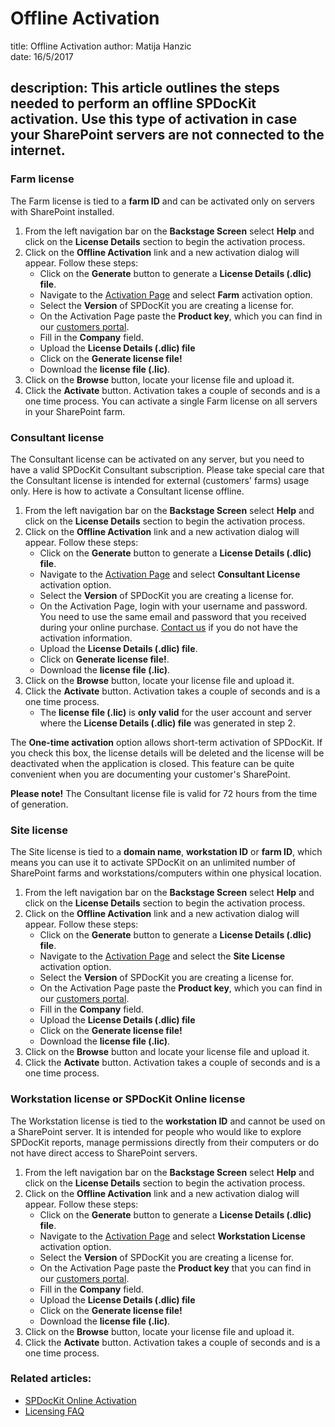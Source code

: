 # Offline Activation

title: Offline Activation author: Matija Hanzic  
date: 16/5/2017

## description: This article outlines the steps needed to perform an offline SPDocKit activation. Use this type of activation in case your SharePoint servers are not connected to the internet.

### Farm license

The Farm license is tied to a **farm ID** and can be activated only on servers with SharePoint installed.

1. From the left navigation bar on the **Backstage Screen** select **Help** and click on the **License Details** section to begin the activation process.
2. Click on the **Offline Activation** link and a new activation dialog will appear. Follow these steps:
   * Click on the **Generate** button to generate a **License Details \(.dlic\) file**.
   * Navigate to the [Activation Page](https://my.syskit.com/activation/?P=SPDocKit) and select **Farm** activation option.
   * Select the **Version** of SPDocKit you are creating a license for.
   * On the Activation Page paste the **Product key**, which you can find in our [customers portal](https://my.syskit.com).
   * Fill in the **Company** field.
   * Upload the **License Details \(.dlic\) file** 
   * Click on the **Generate license file!**
   * Download the **license file \(.lic\)**.
3. Click on the **Browse** button, locate your license file and upload it.
4. Click the **Activate** button. Activation takes a couple of seconds and is a one time process. You can activate a single Farm license on all servers in your SharePoint farm.

### Consultant license

The Consultant license can be activated on any server, but you need to have a valid SPDocKit Consultant subscription. Please take special care that the Consultant license is intended for external \(customers' farms\) usage only. Here is how to activate a Consultant license offline.

1. From the left navigation bar on the **Backstage Screen** select **Help** and click on the **License Details** section to begin the activation process.
2. Click on the **Offline Activation** link and a new activation dialog will appear. Follow these steps:
   * Click on the **Generate** button to generate a **License Details \(.dlic\) file**.
   * Navigate to the [Activation Page](https://my.syskit.com/activation/?P=SPDocKit) and select **Consultant License** activation option.
   * Select the **Version** of SPDocKit you are creating a license for.
   * On the Activation Page, login with your username and password. You need to use the same email and password that you received during your online purchase. [Contact us](https://www.spdockit.com/support/contact-us/) if you do not have the activation information.    
   * Upload the **License Details \(.dlic\) file**.
   * Click on **Generate license file!**.
   * Download the **license file \(.lic\)**.
3. Click on the **Browse** button, locate your license file and upload it.
4. Click the **Activate** button. Activation takes a couple of seconds and is a one time process.
   * The **license file \(.lic\)** is **only valid** for the user account and server where the **License Details \(.dlic\) file** was generated in step 2.

The **One-time activation** option allows short-term activation of SPDocKit. If you check this box, the license details will be deleted and the license will be deactivated when the application is closed. This feature can be quite convenient when you are documenting your customer's SharePoint.

**Please note!** The Consultant license file is valid for 72 hours from the time of generation.

### Site license

The Site license is tied to a **domain name**, **workstation ID** or **farm ID**, which means you can use it to activate SPDocKit on an unlimited number of SharePoint farms and workstations/computers within one physical location.

1. From the left navigation bar on the **Backstage Screen** select **Help** and click on the **License Details** section to begin the activation process.
2. Click on the **Offline Activation** link and a new activation dialog will appear. Follow these steps:
   * Click on the **Generate** button to generate a **License Details \(.dlic\) file**.
   * Navigate to the [Activation Page](https://my.syskit.com/activation/?P=SPDocKit) and select the **Site License** activation option.
   * Select the **Version** of SPDocKit you are creating a license for.
   * On the Activation Page paste the **Product key**, which you can find in our [customers portal](https://my.syskit.com).
   * Fill in the **Company** field.
   * Upload the **License Details \(.dlic\) file** 
   * Click on the **Generate license file!**
   * Download the **license file \(.lic\)**.
3. Click on the **Browse** button and locate your license file and upload it.
4. Click the **Activate** button. Activation takes a couple of seconds and is a one time process.

### Workstation license or SPDocKit Online license

The Workstation license is tied to the **workstation ID** and cannot be used on a SharePoint server. It is intended for people who would like to explore SPDocKit reports, manage permissions directly from their computers or do not have direct access to SharePoint servers.

1. From the left navigation bar on the **Backstage Screen** select **Help** and click on the **License Details** section to begin the activation process.
2. Click on the **Offline Activation** link and a new activation dialog will appear. Follow these steps:
   * Click on the **Generate** button to generate a **License Details \(.dlic\) file**.
   * Navigate to the [Activation Page](https://my.syskit.com/activation/?P=SPDocKit) and select **Workstation License** activation option.
   * Select the **Version** of SPDocKit you are creating a license for.
   * On the Activation Page paste the **Product key** that you can find in our [customers portal](https://my.syskit.com).
   * Fill in the **Company** field.
   * Upload the **License Details \(.dlic\) file** 
   * Click on the **Generate license file!**
   * Download the **license file \(.lic\)**.
3. Click on the **Browse** button, locate your license file and upload it.
4. Click the **Activate** button. Activation takes a couple of seconds and is a one time process.

### Related articles:

* [SPDocKit Online Activation](../activation/online-activation.md/)
* [Licensing FAQ](../activation/activation-faq.md/)

